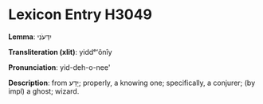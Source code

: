 # Lexicon Entry H3049

**Lemma**: יִדְּעֹנִי

**Transliteration (xlit)**: yiddᵉʻônîy

**Pronunciation**: yid-deh-o-nee'

**Description**:
from יָדַע; properly, a knowing one; specifically, a conjurer; (by impl) a ghost; wizard.
